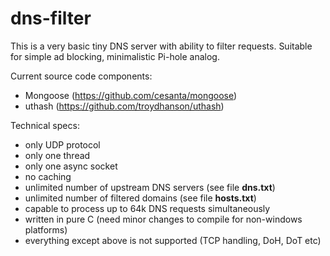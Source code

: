 # dns-filter
This is a very basic tiny DNS server with ability to filter requests. Suitable for simple ad blocking, minimalistic Pi-hole analog. 

Current source code components:
* Mongoose (https://github.com/cesanta/mongoose)
* uthash (https://github.com/troydhanson/uthash)

Technical specs:
* only UDP protocol
* only one thread
* only one async socket
* no caching
* unlimited number of upstream DNS servers (see file **dns.txt**)
* unlimited number of filtered domains (see file **hosts.txt**)
* capable to process up to 64k DNS requests simultaneously
* written in pure С (need minor changes to compile for non-windows platforms)
* everything except above is not supported (TCP handling, DoH, DoT etc)
